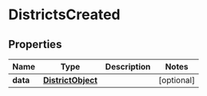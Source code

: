 # DistrictsCreated

## Properties
Name | Type | Description | Notes
------------ | ------------- | ------------- | -------------
**data** | [**DistrictObject**](DistrictObject.md) |  |  [optional]
